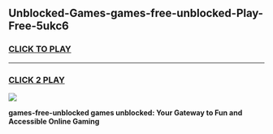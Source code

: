 
## Unblocked-Games-games-free-unblocked-Play-Free-5ukc6
<h3>
<a href="https://premium76.site?title=games-free-unblocked&ref=23A">CLICK TO PLAY</a></h3>
<hr>

<h3>
<a href="https://premium76.site?title=games-free-unblocked&ref=23A">CLICK 2 PLAY</a>
  
</h3>

<a href="https://premium76.site?title=games-free-unblocked&ref=23A"><img src="https://clearcache.store/games.png"></a>


**games-free-unblocked games unblocked: Your Gateway to Fun and Accessible Online Gaming**
